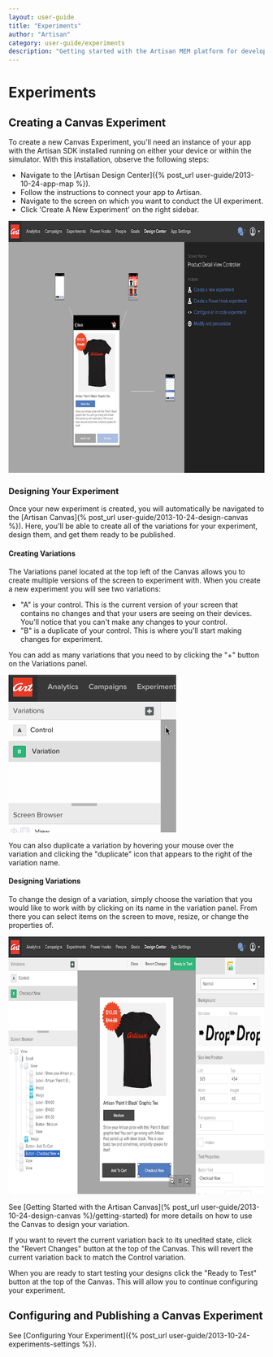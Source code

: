 ```yaml
---
layout: user-guide
title: "Experiments"
author: "Artisan"
category: user-guide/experiments
description: "Getting started with the Artisan MEM platform for developers."
---
```

# Experiments

## Creating a Canvas Experiment

To create a new Canvas Experiment, you'll need an instance of your app with the Artisan SDK installed running on either your device or within the simulator.  With this installation, observe the following steps:

* Navigate to the [Artisan Design Center]({% post_url user-guide/2013-10-24-app-map %}).
* Follow the instructions to connect your app to Artisan.
* Navigate to the screen on which you want to conduct the UI experiment.
* Click 'Create A New Experiment' on the right sidebar.

<img src="/images/screens/experiment-app-map-800x496.png" height="496" width="800" class="border-full" alt="Creating a new Canvas Experiment." />

### Designing Your Experiment

Once your new experiment is created, you will automatically be navigated to the [Artisan Canvas](% post_url user-guide/2013-10-24-design-canvas %}).  Here, you'll be able to create all of the variations for your experiment, design them, and get them ready to be published.

#### Creating Variations

The Variations panel located at the top left of the Canvas allows you to create multiple versions of the screen to experiment with. When you create a new experiment you will see two variations:

* "A" is your control. This is the current version of your screen that contains no changes and that your users are seeing on their devices. You'll notice that you can't make any changes to your control.
* "B" is a duplicate of your control. This is where you'll start making changes for experiment.

You can add as many variations that you need to by clicking the "+" button on the Variations panel. 

<img src="/images/screens/experiments-canvas-variations-330x310.gif" height="310" width="330" class="border-full" alt="Adding variations to a Canvas Experiment." />

You can also duplicate a variation by hovering your mouse over the variation and clicking the "duplicate" icon that appears to the right of the variation name.

#### Designing Variations

To change the design of a variation, simply choose the variation that you would like to work with by clicking on its name in the variation panel. From there you can select items on the screen to move, resize, or change the properties of.

<img src="/images/screens/experiments-canvas-800x507.png" height="507" width="800" class="border-full" alt="Sample Canvas Experiment design screen." />

See [Getting Started with the Artisan Canvas](% post_url user-guide/2013-10-24-design-canvas %}/getting-started) for more details on how to use the Canvas to design your variation.

If you want to revert the current variation back to its unedited state, click the "Revert Changes" button at the top of the Canvas.  This will revert the current variation back to match the Control variation.

When you are ready to start testing your designs click the "Ready to Test" button at the top of the Canvas. This will allow you to continue configuring your experiment.

## Configuring and Publishing a Canvas Experiment

See [Configuring Your Experiment]({% post_url user-guide/2013-10-24-experiments-settings %}).
